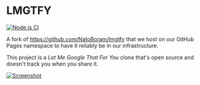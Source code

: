 # LMGTFY

[![Node.js CI](https://github.com/Cog-Creators/lmgtfy/actions/workflows/node.js.yaml/badge.svg)](https://github.com/Cog-Creators/lmgtfy/actions/workflows/node.js.yaml)

A fork of https://github.com/NatoBoram/lmgtfy that we host on our GitHub Pages namespace to have it reliably be in our infrastructure.

This project is a _Let Me Google That For You_ clone that's open source and doesn't track you when you share it.

[![Screenshot](https://user-images.githubusercontent.com/10495562/226774306-ed7aba78-0098-4465-8440-6a41f7931a37.png)](https://cog-creators.github.io/lmgtfy)
